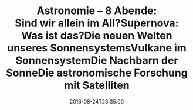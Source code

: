 ---
date: '2016-08-24T23:35:00'
talk_date: '2000-03-01T00:00:00'
talk_speakers:
  speaker1:
    name: Mitglieder der Sternwarte
title: 'Astronomie – 8 Abende:

  - Sind wir allein im All?

  - Supernova: Was ist das?

  - Die neuen Welten unseres Sonnensystems

  - Vulkane im Sonnensystem

  - Die Nachbarn der Sonne

  - Die astronomische Forschung mit Satelliten'
---